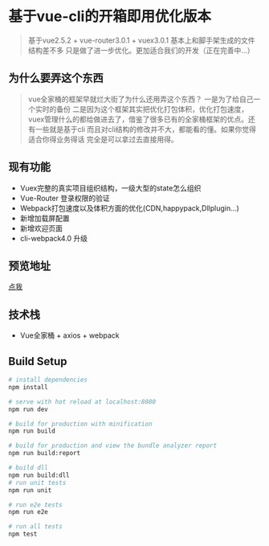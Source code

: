# 基于vue-cli的开箱即用优化版本

> 基于vue2.5.2 + vue-router3.0.1 + vuex3.0.1 基本上和脚手架生成的文件结构差不多 只是做了进一步优化。更加适合我们的开发（正在完善中...）

## 为什么要弄这个东西
> vue全家桶的框架早就烂大街了为什么还用弄这个东西？ 一是为了给自己一个实时的备份 二是因为这个框架其实把优化打包体积，优化打包速度，vuex管理什么的都给做进去了，借鉴了很多已有的全家桶框架的优点。还有一些就是基于cli 而且对cli结构的修改并不大，都能看的懂。如果你觉得适合你得业务得话 完全是可以拿过去直接用得。

## 现有功能
- Vuex完整的真实项目组织结构，一级大型的state怎么组织
- Vue-Router 登录权限的验证
- Webpack打包速度以及体积方面的优化(CDN,happypack,Dllplugin...)
- 新增加载屏配置
- 新增欢迎页面
- cli-webpack4.0 升级
## 预览地址
[点我](https://qdmarkman.github.io/vue-base-template/dist/index.html)
## 技术栈
- Vue全家桶 + axios + webpack

## Build Setup

``` bash
# install dependencies
npm install

# serve with hot reload at localhost:8080
npm run dev

# build for production with minification
npm run build

# build for production and view the bundle analyzer report
npm run build:report

# build dll
npm run build:dll
# run unit tests
npm run unit

# run e2e tests
npm run e2e

# run all tests
npm test
```


